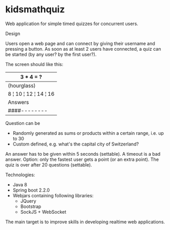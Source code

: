 # kidsmathquiz
Web application for simple timed quizzes for concurrent users.

Design

Users open a web page and can connect by giving their username and pressing a button.
As soon as at least 2 users have connected, a quiz can be started (by any user? by the first user?).

The screen should like this:

| 3 * 4 = ? |
| --------- |
| (hourglass) |
| 8 ¦ 10 ¦ 12 ¦ 14 ¦ 16 |
| Answers |
| ####-------- |

Question can be
* Randomly generated as sums or products within a certain range, i.e. up to 30
* Custom defined, e.g. what's the capital city of Switzerland?

An answer has to be given within 5 seconds (settable). A timeout is a bad answer.
Option: only the fastest user gets a point (or an extra point).
The quiz is over after 20 questions (settable).

Technologies:
* Java 8
* Spring boot 2.2.0
* Webjars containing following libraries:
  * JQuery
  * Bootstrap
  * SockJS + WebSocket

The main target is to improve skills in developing realtime web applications.

